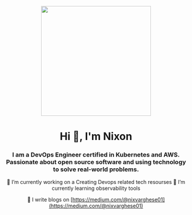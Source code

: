  <div id="header" align="center"> <img src="https://media.giphy.com/media/R03zWv5p1oNSQd91EP/giphy.gif" width="300"/>


<h1 align="center">Hi 👋, I'm Nixon</h1>
<h3 align="center">I am a DevOps Engineer certified in Kubernetes and AWS. Passionate about open source software and using technology to solve real-world problems. </h3>


 🔭 I’m currently working on a Creating Devops related tech resourses
 🌱 I’m currently learning observability tools

 📝 I write blogs on [https://medium.com/@nixvarghese01](https://medium.com/@nixvarghese01)

 <div id="header" align="left">

